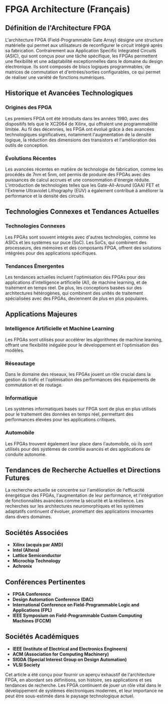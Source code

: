 # FPGA Architecture (Français)

## Définition de l'Architecture FPGA

L'architecture FPGA (Field-Programmable Gate Array) désigne une structure matérielle qui permet aux utilisateurs de reconfigurer le circuit intégré après sa fabrication. Contrairement aux Application Specific Integrated Circuits (ASIC), qui sont conçus pour une tâche spécifique, les FPGAs permettent une flexibilité et une adaptabilité exceptionnelles dans le domaine du design électronique. Ils sont composés de blocs logiques programmables, de matrices de commutation et d'entrées/sorties configurables, ce qui permet de réaliser une variété de fonctions numériques.

## Historique et Avancées Technologiques

### Origines des FPGA

Les premiers FPGA ont été introduits dans les années 1980, avec des dispositifs tels que le XC2064 de Xilinx, qui offraient une programmabilité limitée. Au fil des décennies, les FPGA ont évolué grâce à des avancées technologiques significatives, notamment l'augmentation de la densité logique, la réduction des dimensions des transistors et l'amélioration des outils de conception.

### Évolutions Récentes

Les avancées récentes en matière de technologie de fabrication, comme les procédés de 7nm et 5nm, ont permis de produire des FPGAs avec des puissances de calcul accrues et une consommation d'énergie réduite. L'introduction de technologies telles que les Gate-All-Around (GAA) FET et l'Extreme Ultraviolet Lithography (EUV) a également contribué à améliorer la performance et la densité des circuits.

## Technologies Connexes et Tendances Actuelles

### Technologies Connexes

Les FPGAs sont souvent intégrés avec d'autres technologies, comme les ASICs et les systèmes sur puce (SoC). Les SoCs, qui combinent des processeurs, des mémoires et des composants FPGA, offrent des solutions intégrées pour des applications spécifiques.

### Tendances Émergentes

Les tendances actuelles incluent l'optimisation des FPGAs pour des applications d'intelligence artificielle (AI), de machine learning, et de traitement en temps réel. De plus, les conceptions basées sur des architectures hétérogènes, qui combinent des unités de traitement spécialisées avec des FPGAs, deviennent de plus en plus populaires.

## Applications Majeures

### Intelligence Artificielle et Machine Learning

Les FPGAs sont utilisés pour accélérer les algorithmes de machine learning, offrant une flexibilité inégalée pour le développement et l'optimisation des modèles.

### Réseautage

Dans le domaine des réseaux, les FPGAs jouent un rôle crucial dans la gestion du trafic et l'optimisation des performances des équipements de commutation et de routage.

### Informatique

Les systèmes informatiques basés sur FPGA sont de plus en plus utilisés pour le traitement des données en temps réel, permettant des performances élevées pour les applications critiques.

### Automobile

Les FPGAs trouvent également leur place dans l'automobile, où ils sont utilisés pour des systèmes de contrôle avancés et des applications de conduite autonome.

## Tendances de Recherche Actuelles et Directions Futures

La recherche actuelle se concentre sur l'amélioration de l'efficacité énergétique des FPGAs, l'augmentation de leur performance, et l'intégration de fonctionnalités avancées comme la sécurité et la résilience. Les recherches sur les architectures neuromorphiques et les systèmes adaptatifs continuent d'évoluer, promettant des applications innovantes dans divers domaines.

## Sociétés Associées

- **Xilinx (acquis par AMD)**
- **Intel (Altera)**
- **Lattice Semiconductor**
- **Microchip Technology**
- **Achronix**

## Conférences Pertinentes

- **FPGA Conference**
- **Design Automation Conference (DAC)**
- **International Conference on Field-Programmable Logic and Applications (FPL)**
- **IEEE Symposium on Field-Programmable Custom Computing Machines (FCCM)**

## Sociétés Académiques

- **IEEE (Institute of Electrical and Electronics Engineers)**
- **ACM (Association for Computing Machinery)**
- **SIGDA (Special Interest Group on Design Automation)**
- **VLSI Society**

Cet article a été conçu pour fournir un aperçu exhaustif de l'architecture FPGA, en abordant ses définitions, son histoire, ses applications et ses tendances de recherche. Les FPGA continuent de jouer un rôle vital dans le développement de systèmes électroniques modernes, et leur importance ne peut être sous-estimée dans le paysage technologique actuel.